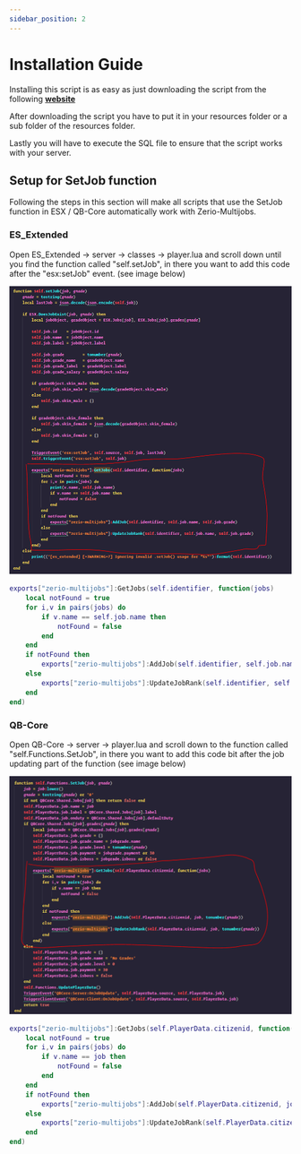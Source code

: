 ```yaml
---
sidebar_position: 2
---
```


# Installation Guide

Installing this script is as easy as just downloading the script from the following [**website**](https://keymaster.fivem.net/)

After downloading the script you have to put it in your resources folder or a sub folder of the resources folder.

Lastly you will have to execute the SQL file to ensure that the script works with your server.

## Setup for SetJob function

Following the steps in this section will make all scripts that use the SetJob function in ESX / QB-Core automatically work with Zerio-Multijobs.

### ES_Extended

Open ES_Extended -> server -> classes -> player.lua and scroll down until you find the function called "self.setJob", in there you want to add this code after the "esx:setJob" event. (see image below)

![Installation Image](./assets/images/installation1.webp)

```lua
exports["zerio-multijobs"]:GetJobs(self.identifier, function(jobs)
    local notFound = true
    for i,v in pairs(jobs) do
        if v.name == self.job.name then
            notFound = false
        end
    end
    if notFound then
        exports["zerio-multijobs"]:AddJob(self.identifier, self.job.name, self.job.grade)
    else
        exports["zerio-multijobs"]:UpdateJobRank(self.identifier, self.job.name, self.job.grade)
    end
end)
```

### QB-Core

Open QB-Core -> server -> player.lua and scroll down to the function called "self.Functions.SetJob", in there you want to add this code bit after the job updating part of the function (see image below)

![Installation Image](./assets/images/installation2.webp)

```lua
exports["zerio-multijobs"]:GetJobs(self.PlayerData.citizenid, function(jobs)
    local notFound = true
    for i,v in pairs(jobs) do
        if v.name == job then
            notFound = false
        end
    end
    if notFound then
        exports["zerio-multijobs"]:AddJob(self.PlayerData.citizenid, job, tonumber(grade))
    else
        exports["zerio-multijobs"]:UpdateJobRank(self.PlayerData.citizenid, job, tonumber(grade))
    end
end)
```
